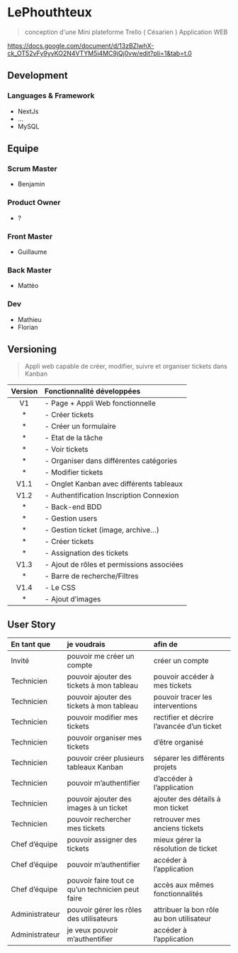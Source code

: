 # LePhouthteux

> conception d'une Mini plateforme Trello ( Césarien ) Application WEB

https://docs.google.com/document/d/13zBZlwhX-ck_OT52vFy9yyKO2N4VTYM5i4MC9jQj0vw/edit?pli=1&tab=t.0

## Development

### Languages & Framework

- NextJs
- ...
- MySQL

## Equipe

### Scrum Master
 - Benjamin
### Product Owner
 - ?
### Front Master
 - Guillaume
### Back Master
 - Mattéo
### Dev
 - Mathieu
 - Florian

## Versioning

>Appli web capable de créer, modifier, suivre et organiser tickets dans Kanban 

| Version | Fonctionnalité développées |
| :---------------: |:---------------|
| V1 | - Page + Appli Web fonctionnelle |
| * | - Créer tickets | 
| * | - Créer un formulaire | 
| * | - Etat de la tâche | 
| * | - Voir tickets |
| * | - Organiser dans différentes catégories |
| * | - Modifier tickets |
| V1.1 |  - Onglet Kanban avec différents tableaux|
| V1.2 |  - Authentification Inscription Connexion
| * | - Back-end BDD |
| * |	- Gestion users |
| * |	- Gestion ticket (image, archive…) | 
| * | - Créer tickets |
| * | - Assignation des tickets |
| V1.3 | - Ajout de rôles et permissions associées |
| * | - Barre de recherche/Filtres |
| V1.4 | - Le CSS
| * | - Ajout d’images

## User Story

| En tant que  | je voudrais | afin de |
|:--|:--|:--|
| Invité | pouvoir me créer un compte | créer un compte |
| Technicien | pouvoir ajouter des tickets à mon tableau | pouvoir accéder à mes tickets |
| Technicien | pouvoir ajouter des tickets à mon tableau | pouvoir tracer les interventions  |
| Technicien | pouvoir modifier mes tickets | rectifier et décrire l’avancée d’un ticket |
| Technicien | pouvoir organiser mes tickets | d’être organisé  |
| Technicien | pouvoir créer plusieurs tableaux Kanban | séparer les différents projets |
| Technicien | pouvoir m’authentifier |  d’accéder à l’application |
| Technicien | pouvoir ajouter des images à un ticket | ajouter des détails à mon ticket |
| Technicien | pouvoir rechercher mes tickets | retrouver mes anciens tickets  |
| Chef d’équipe | pouvoir assigner des tickets  | mieux gérer la résolution de ticket |
| Chef d’équipe| pouvoir m’authentifier | accéder à l’application |
| Chef d’équipe | pouvoir faire tout ce qu’un technicien peut faire | accès aux mêmes fonctionnalités |
| Administrateur | pouvoir gérer les rôles des utilisateurs | attribuer la bon rôle au bon utilisateur |
| Administrateur | je veux pouvoir m’authentifier | accéder à l’application |